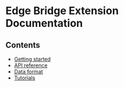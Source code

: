 # Edge Bridge Extension Documentation

## Contents

* [Getting started](./getting-started.md)
* [API reference](./api-reference.md)
* [Data format](./data-format.md)
* [Tutorials](./tutorials/README.md)
